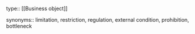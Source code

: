 type:: [[Business object]]
 
synonyms:: limitation, restriction, regulation, external condition, prohibition, bottleneck
